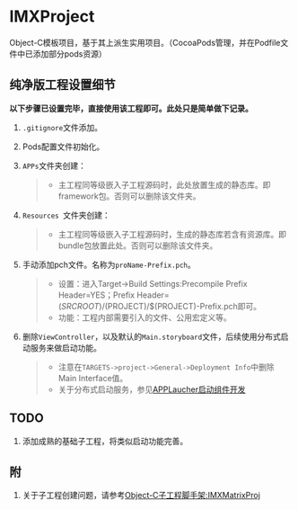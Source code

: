 # IMXProject
Object-C模板项目，基于其上派生实用项目。（CocoaPods管理，并在Podfile文件中已添加部分pods资源）

## 纯净版工程设置细节

**以下步骤已设置完毕，直接使用该工程即可。此处只是简单做下记录。**

1. `.gitignore`文件添加。
2. Pods配置文件初始化。
3. `APPs`文件夹创建：

	> * 主工程同等级嵌入子工程源码时，此处放置生成的静态库。即framework包。否则可以删除该文件夹。

4. `Resources `文件夹创建：

	> * 主工程同等级嵌入子工程源码时，生成的静态库若含有资源库。即bundle包放置此处。否则可以删除该文件夹。
	
5. 手动添加pch文件。名称为`proName-Prefix.pch`。

	> * 设置：进入Target->Build Settings:Precompile Prefix Header=YES；Prefix Header=$(SRCROOT)/$(PROJECT)/$(PROJECT)-Prefix.pch即可。
	> * 功能：工程内部需要引入的文件、公用宏定义等。
	
6. 删除`ViewController`，以及默认的`Main.storyboard`文件，后续使用分布式启动服务来做启动功能。

	> * 注意在`TARGETS->project->General->Deployment Info`中删除Main Interface值。
	> * 关于分布式启动服务，参见[APPLaucher启动组件开发](https://panzhow.gitbooks.io/ios/content/%E5%BC%80%E5%8F%91&%E8%BF%9B%E9%98%B6/%E6%A8%A1%E5%9D%97%E5%8C%96%E6%96%B9%E6%A1%88/App%E5%8A%9F%E8%83%BD%E6%9C%8D%E5%8A%A1%E5%8C%96/APPLaucher%E5%90%AF%E5%8A%A8%E7%BB%84%E4%BB%B6%E5%BC%80%E5%8F%91.html)
	
## TODO

1. 添加成熟的基础子工程，将类似启动功能完善。
	
	
## 附

1. 关于子工程创建问题，请参考[Object-C子工程脚手架:IMXMatrixProj](https://github.com/PanZhow/IMXMatrixProj)
	


